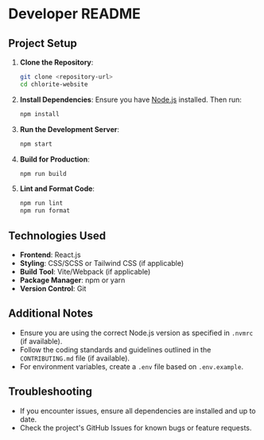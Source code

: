 # Developer README

## Project Setup

1. **Clone the Repository**:
    ```bash
    git clone <repository-url>
    cd chlorite-website
    ```

2. **Install Dependencies**:
    Ensure you have [Node.js](https://nodejs.org/) installed. Then run:
    ```bash
    npm install
    ```

3. **Run the Development Server**:
    ```bash
    npm start
    ```

4. **Build for Production**:
    ```bash
    npm run build
    ```

5. **Lint and Format Code**:
    ```bash
    npm run lint
    npm run format
    ```

## Technologies Used

- **Frontend**: React.js
- **Styling**: CSS/SCSS or Tailwind CSS (if applicable)
- **Build Tool**: Vite/Webpack (if applicable)
- **Package Manager**: npm or yarn
- **Version Control**: Git

## Additional Notes

- Ensure you are using the correct Node.js version as specified in `.nvmrc` (if available).
- Follow the coding standards and guidelines outlined in the `CONTRIBUTING.md` file (if available).
- For environment variables, create a `.env` file based on `.env.example`.

## Troubleshooting

- If you encounter issues, ensure all dependencies are installed and up to date.
- Check the project's GitHub Issues for known bugs or feature requests.
